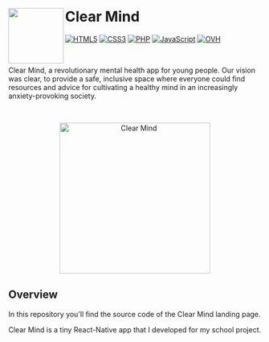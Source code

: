 &nbsp;

# Clear Mind <img src="https://firebasestorage.googleapis.com/v0/b/my-digital-project-aa48f.appspot.com/o/web%2FClair.svg?alt=media&token=c1f9d375-80c5-4680-8704-a180600bb0a0" width="110" align="left">

[![HTML5](https://img.shields.io/badge/html5-%23E34F26.svg?style=for-the-badge&logo=html5&logoColor=333333&color=E0DBFF)](https://developer.mozilla.org/fr/docs/Web/HTML)
[![CSS3](https://img.shields.io/badge/css3-%231572B6.svg?style=for-the-badge&logo=css3&logoColor=333333&color=E0DBFF)](https://developer.mozilla.org/fr/docs/Web/CSS)
[![PHP](https://img.shields.io/badge/php-%23777BB4.svg?style=for-the-badge&logo=php&logoColor=333333&color=E0DBFF)](https://www.php.net/)
[![JavaScript](https://img.shields.io/badge/javascript-%23323330.svg?style=for-the-badge&logo=javascript&logoColor=333333&color=E0DBFF)](https://developer.mozilla.org/fr/docs/Web/JavaScript)
[![OVH](https://img.shields.io/badge/ovh-%23123F6D.svg?style=for-the-badge&logo=ovh&logoColor=333333&color=E0DBFF)](https://www.ovhcloud.com/fr/)

&nbsp;

Clear Mind, a revolutionary mental health app for young people. Our vision was clear, to provide a safe, inclusive space where everyone could find resources and advice for cultivating a healthy mind in an increasingly anxiety-provoking society.

&nbsp;

<p align="center" margin-bottom="0">
  <a href="https://clear-mind.fr">
    <img alt="Clear Mind" width="300" height="auto" src="https://firebasestorage.googleapis.com/v0/b/my-digital-project-aa48f.appspot.com/o/web%2F0.png?alt=media&token=495c50c3-9e45-46c5-aca4-3427b81ff36d">
  </a>
</p>

## Overview

In this repository you'll find the source code of the Clear Mind landing page.

Clear Mind is a tiny React-Native app that I developed for my school project.
